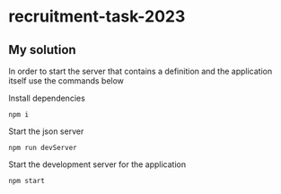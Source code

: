 # recruitment-task-2023
## My solution

In order to start the server that contains a definition and the application itself use the commands below

Install dependencies
```
npm i
```
Start the json server
```
npm run devServer
```

Start the development server for the application
```
npm start
```